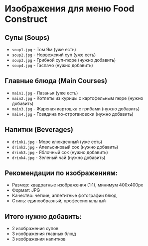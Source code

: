 # Изображения для меню Food Construct

## Супы (Soups)
- `soup1.jpg` - Том Ям (уже есть)
- `soup2.jpg` - Норвежский суп (уже есть)
- `soup3.jpg` - Грибной суп-пюре (нужно добавить)
- `soup4.jpg` - Гаспачо (нужно добавить)

## Главные блюда (Main Courses)
- `main1.jpg` - Лазанья (уже есть)
- `main2.jpg` - Котлеты из курицы с картофельным пюре (нужно добавить)
- `main3.jpg` - Жареная картошка с грибами (нужно добавить)
- `main4.jpg` - Говядина по-строгановски (нужно добавить)

## Напитки (Beverages)
- `drink1.jpg` - Морс клюквенный (уже есть)
- `drink2.jpg` - Апельсиновый сок (нужно добавить)
- `drink3.jpg` - Яблочный сок (нужно добавить)
- `drink4.jpg` - Зеленый чай (нужно добавить)

## Рекомендации по изображениям:
- Размер: квадратные изображения (1:1), минимум 400x400px
- Формат: JPG
- Качество: четкие, аппетитные фотографии блюд
- Стиль: единообразный, профессиональный

## Итого нужно добавить:
- 2 изображения супов
- 3 изображения главных блюд  
- 3 изображения напитков
